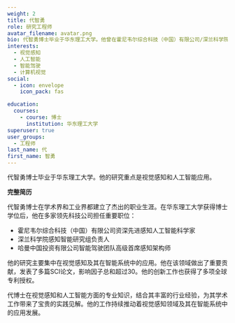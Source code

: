 ```yaml
---
weight: 2 
title: 代智勇
role: 研究工程师
avatar_filename: avatar.png
bio: 代智勇博士毕业于华东理工大学。他曾在霍尼韦尔综合科技（中国）有限公司/深兰科学院/哈曼中国智能驾驶团队担任高级技术研发管理岗位。在视觉感知领域发表多篇SCI论文，并获得多项全球专利授权。
interests:
  - 视觉感知
  - 人工智能
  - 智能驾驶
  - 计算机视觉
social:
  - icon: envelope
    icon_pack: fas

education:
  courses:
    - course: 博士
      institution: 华东理工大学
superuser: true
user_groups:
  - 工程师
last_name: 代
first_name: 智勇
---
```

代智勇博士毕业于华东理工大学。他的研究重点是视觉感知和人工智能应用。

**完整简历**

代智勇博士在学术界和工业界都建立了杰出的职业生涯。在华东理工大学获得博士学位后，他在多家领先科技公司担任重要职位：

- 霍尼韦尔综合科技（中国）有限公司资深先进感知人工智能科学家
- 深兰科学院感知智能研究组负责人
- 哈曼中国投资有限公司智能驾驶团队高级首席感知架构师

他的研究主要集中在视觉感知及其在智能系统中的应用。他在该领域做出了重要贡献，发表了多篇SCI论文，影响因子总和超过30。他的创新工作也获得了多项全球专利授权。

代博士在视觉感知和人工智能方面的专业知识，结合其丰富的行业经验，为其学术工作带来了宝贵的实践见解。他的工作持续推动着视觉感知领域及其在智能系统中的应用发展。 